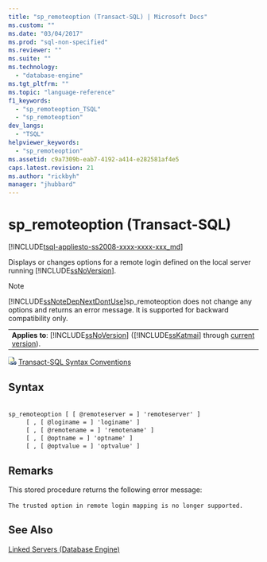 ```yaml
---
title: "sp_remoteoption (Transact-SQL) | Microsoft Docs"
ms.custom: ""
ms.date: "03/04/2017"
ms.prod: "sql-non-specified"
ms.reviewer: ""
ms.suite: ""
ms.technology: 
  - "database-engine"
ms.tgt_pltfrm: ""
ms.topic: "language-reference"
f1_keywords: 
  - "sp_remoteoption_TSQL"
  - "sp_remoteoption"
dev_langs: 
  - "TSQL"
helpviewer_keywords: 
  - "sp_remoteoption"
ms.assetid: c9a7309b-eab7-4192-a414-e282581af4e5
caps.latest.revision: 21
ms.author: "rickbyh"
manager: "jhubbard"
---
```

# sp_remoteoption (Transact-SQL)
[!INCLUDE[tsql-appliesto-ss2008-xxxx-xxxx-xxx_md](../../../a9retired/includes/tsql-appliesto-ss2008-xxxx-xxxx-xxx-md.md)]

  Displays or changes options for a remote login defined on the local server running [!INCLUDE[ssNoVersion](../../../a9notintoc/includes/ssnoversion-md.md)].  
  
> [!NOTE]  
>  [!INCLUDE[ssNoteDepNextDontUse](../../../database-engine/configure/windows/includes/ssnotedepnextdontuse-md.md)]sp_remoteoption does not change any options and returns an error message. It is supported for backward compatibility only.  
  
||  
|-|  
|**Applies to**: [!INCLUDE[ssNoVersion](../../../a9notintoc/includes/ssnoversion-md.md)] ([!INCLUDE[ssKatmai](../../../a9notintoc/includes/sskatmai-md.md)] through [current version](http://go.microsoft.com/fwlink/p/?LinkId=299658)).|  
  
 ![Topic link icon](../../../a9notintoc/media/topic-link.gif "Topic link icon") [Transact-SQL Syntax Conventions](../../../t-sql/language-elements/transact-sql-syntax-conventions-transact-sql.md)  
  
## Syntax  
  
```  
  
sp_remoteoption [ [ @remoteserver = ] 'remoteserver' ]   
     [ , [ @loginame = ] 'loginame' ]   
     [ , [ @remotename = ] 'remotename' ]   
     [ , [ @optname = ] 'optname' ]   
     [ , [ @optvalue = ] 'optvalue' ]  
```  
  
## Remarks  
 This stored procedure returns the following error message:  
  
 `The trusted option in remote login mapping is no longer supported.`  
  
## See Also  
 [Linked Servers &#40;Database Engine&#41;](../../../relational-databases/linked-servers/linked-servers-database-engine.md)  
  
  